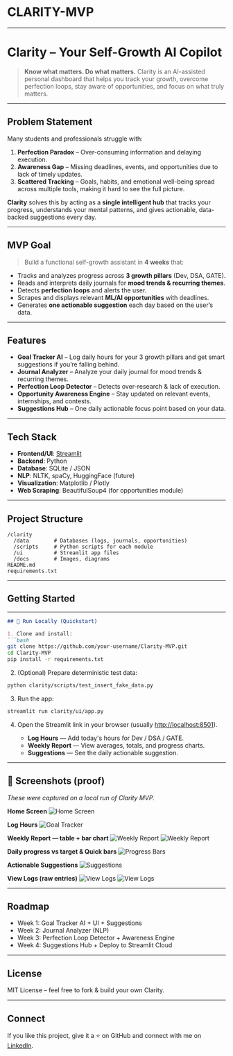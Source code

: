 # CLARITY-MVP
---

# **Clarity – Your Self-Growth AI Copilot**

> **Know what matters. Do what matters.**
> Clarity is an AI-assisted personal dashboard that helps you track your growth, overcome perfection loops, stay aware of opportunities, and focus on what truly matters.

---

## **Problem Statement**

Many students and professionals struggle with:

1. **Perfection Paradox** – Over-consuming information and delaying execution.
2. **Awareness Gap** – Missing deadlines, events, and opportunities due to lack of timely updates.
3. **Scattered Tracking** – Goals, habits, and emotional well-being spread across multiple tools, making it hard to see the full picture.

**Clarity** solves this by acting as a **single intelligent hub** that tracks your progress, understands your mental patterns, and gives actionable, data-backed suggestions every day.

---

## **MVP Goal**

> Build a functional self-growth assistant in **4 weeks** that:

* Tracks and analyzes progress across **3 growth pillars** (Dev, DSA, GATE).
* Reads and interprets daily journals for **mood trends & recurring themes**.
* Detects **perfection loops** and alerts the user.
* Scrapes and displays relevant **ML/AI opportunities** with deadlines.
* Generates **one actionable suggestion** each day based on the user’s data.

---

## **Features**

* **Goal Tracker AI** – Log daily hours for your 3 growth pillars and get smart suggestions if you’re falling behind.
* **Journal Analyzer** – Analyze your daily journal for mood trends & recurring themes.
* **Perfection Loop Detector** – Detects over-research & lack of execution.
* **Opportunity Awareness Engine** – Stay updated on relevant events, internships, and contests.
* **Suggestions Hub** – One daily actionable focus point based on your data.

---

## **Tech Stack**

* **Frontend/UI**: [Streamlit](https://streamlit.io/)
* **Backend**: Python
* **Database**: SQLite / JSON
* **NLP**: NLTK, spaCy, HuggingFace (future)
* **Visualization**: Matplotlib / Plotly
* **Web Scraping**: BeautifulSoup4 (for opportunities module)

---

## **Project Structure**

```
/clarity
  /data        # Databases (logs, journals, opportunities)
  /scripts     # Python scripts for each module
  /ui          # Streamlit app files
  /docs        # Images, diagrams
README.md
requirements.txt
```

---

## **Getting Started**

---

````markdown
## 🏁 Run Locally (Quickstart)

1. Clone and install:
```bash
git clone https://github.com/your-username/Clarity-MVP.git
cd Clarity-MVP
pip install -r requirements.txt
````

2. (Optional) Prepare deterministic test data:

```bash
python clarity/scripts/test_insert_fake_data.py
```

3. Run the app:

```bash
streamlit run clarity/ui/app.py
```

4. Open the Streamlit link in your browser (usually [http://localhost:8501](http://localhost:8501)).

   * **Log Hours** — Add today's hours for Dev / DSA / GATE.
   * **Weekly Report** — View averages, totals, and progress charts.
   * **Suggestions** — See the daily actionable suggestion.

---

## 📸 Screenshots (proof)

*These were captured on a local run of Clarity MVP.*

**Home Screen**
![Home Screen](clarity/docs/home_Screen.png)

**Log Hours**
![Goal Tracker](clarity/docs/goal_tracker.png)

**Weekly Report — table + bar chart**
![Weekly Report](clarity/docs/weekly_report.png)
![Weekly Report](clarity/docs/bar_graph.png)

**Daily progress vs target & Quick bars**
![Progress Bars](clarity/docs/progress_bars.png)

**Actionable Suggestions**
![Suggestions](clarity/docs/suggestions.png)

**View Logs (raw entries)**
![View Logs](clarity/docs/view_logs.png)
![View Logs](clarity/docs/view_avglogs.png)

---

## **Roadmap**

* Week 1: Goal Tracker AI + UI + Suggestions
* Week 2: Journal Analyzer (NLP)
* Week 3: Perfection Loop Detector + Awareness Engine
* Week 4: Suggestions Hub + Deploy to Streamlit Cloud

---

## **License**

MIT License – feel free to fork & build your own Clarity.

---

## **Connect**

If you like this project, give it a ⭐ on GitHub and connect with me on [LinkedIn](#).



